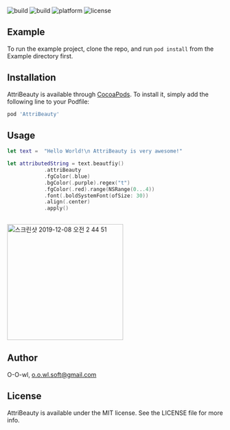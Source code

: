 ![build](https://img.shields.io/badge/swift-5.0-orange) ![build](https://img.shields.io/badge/build-passing-dgreen) ![platform](https://img.shields.io/badge/platform-iOS-blue) ![license](https://img.shields.io/badge/license-MIT-black)



## Example

To run the example project, clone the repo, and run `pod install` from the Example directory first.

## Installation

AttriBeauty is available through [CocoaPods](https://cocoapods.org). To install
it, simply add the following line to your Podfile:

```ruby
pod 'AttriBeauty'
```

## Usage

```swift
let text =  "Hello World!\n AttriBeauty is very awesome!"

let attributedString = text.beautfiy()
            .attriBeauty
            .fgColor(.blue)
            .bgColor(.purple).regex("t")
            .fgColor(.red).range(NSRange(0...4))
            .font(.boldSystemFont(ofSize: 30))
            .align(.center)
            .apply()
    
```

<img width="270" alt="스크린샷 2019-12-08 오전 2 44 51" src="https://user-images.githubusercontent.com/39197978/70378538-c02fbf00-1964-11ea-975d-4310855a9841.png">



## Author

O-O-wl, o.o.wl.soft@gmail.com

## License

AttriBeauty is available under the MIT license. See the LICENSE file for more info.

